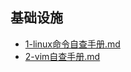 ## 基础设施

- [1-linux命令自查手册.md](notes/基础设施-1-linux命令自查手册.md)
- [2-vim自查手册.md](notes/基础设施-2-vim自查手册.md)

